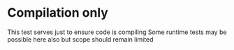 # Compilation only

This test serves just to ensure code is compiling
Some runtime tests may be possible here also but scope should remain limited
